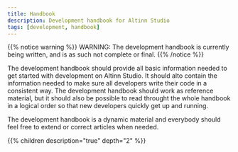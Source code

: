 ```yaml
---
title: Handbook
description: Development handbook for Altinn Studio
tags: [development, handbook]
---
```


{{% notice warning %}}
WARNING: The development handbook is currently being written, and is as such not complete or final.
{{% /notice %}}

The development handbook should provide all basic information needed to get started with development on Altinn Studio. It should alto contain the information needed to make sure all developers write their code in a consistent way. The development handbook should work as reference material, but it should also be possible to read throught the whole handbook in a logical order so that new developers quickly get up and running.

The development handbook is a dynamic material and everybody should feel free to extend or correct articles when needed.

{{% children description="true" depth="2" %}}